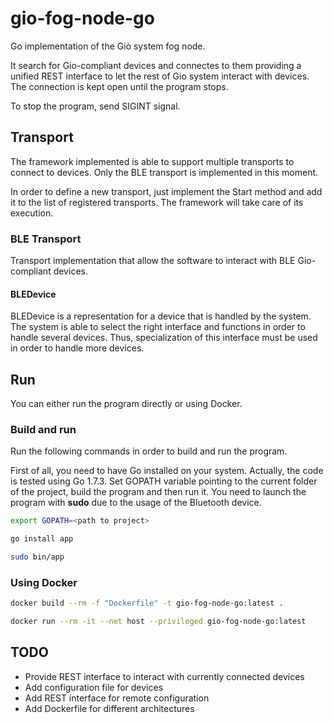 # gio-fog-node-go

Go implementation of the Giò system fog node.

It search for Gio-compliant devices and connectes to them providing a unified REST interface to let the rest of Gio system interact with devices.
The connection is kept open until the program stops.

To stop the program, send SIGINT signal. 

## Transport

The framework implemented is able to support multiple transports to connect to devices.
Only the BLE transport is implemented in this moment.

In order to define a new transport, just implement the Start method and add it to the list of registered transports.
The framework will take care of its execution.

### BLE Transport

Transport implementation that allow the software to interact with BLE Gio-compliant devices.

#### BLEDevice 
BLEDevice is a representation for a device that is handled by the system.
The system is able to select the right interface and functions in order to handle several devices. Thus, specialization of this interface must be used in order to handle more devices.

## Run

You can either run the program directly or using Docker.

### Build and run

Run the following commands in order to build and run the program.

First of all, you need to have Go installed on your system. Actually, the code is tested using Go 1.7.3.
Set GOPATH variable pointing to the current folder of the project, build the program and then run it.
You need to launch the program with **sudo** due to the usage of the Bluetooth device.

```bash
export GOPATH=<path to project>

go install app

sudo bin/app
```

### Using Docker

```bash
docker build --rm -f "Dockerfile" -t gio-fog-node-go:latest .

docker run --rm -it --net host --privileged gio-fog-node-go:latest
```

## TODO
- Provide REST interface to interact with currently connected devices
- Add configuration file for devices
- Add REST interface for remote configuration
- Add Dockerfile for different architectures

